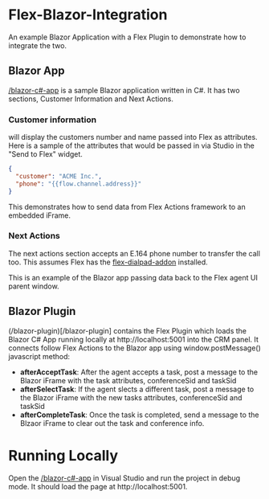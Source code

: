 # Flex-Blazor-Integration
An example Blazor Application with a Flex Plugin to demonstrate how to integrate the two. 

## Blazor App
[/blazor-c#-app](/blazor-c%23-app) is a sample Blazor application written in C#. It has two sections, Customer Information and Next Actions. 

### Customer information 
will display the customers number and name passed into Flex as attributes. Here is a sample of the attributes that would be passed in via Studio in the "Send to Flex" widget. 
```json
{
  "customer": "ACME Inc.", 
  "phone": "{{flow.channel.address}}"
}
```
This demonstrates how to send data from Flex Actions framework to an embedded iFrame. 

### Next Actions
The next actions section accepts an E.164 phone number to transfer the call too. This assumes Flex has the [flex-dialpad-addon](https://github.com/twilio-professional-services/flex-dialpad-addon-plugin) installed. 

This is an example of the Blazor app passing data back to the Flex agent UI parent window. 



## Blazor Plugin
(/blazor-plugin)[/blazor-plugin] contains the Flex Plugin which loads the Blazor C# App running locally at http://localhost:5001 into the CRM panel. It connects follow Flex Actions to the Blazor app using window.postMessage() javascript method:
- **afterAcceptTask**: After the agent accepts a task, post a message to the Blazor iFrame with the task attributes, conferenceSid and taskSid
- **afterSelectTask**: If the agent slects a different task, post a message to the Blazor iFrame with the new tasks attributes, conferenceSid and taskSid
- **afterCompleteTask**: Once the task is completed, send a message to the Blzaor iFrame to clear out the task and conference info. 

# Running Locally
Open the [/blazor-c#-app](/blazor-c%23-app) in Visual Studio and run the project in debug mode. It should load the page at http://localhost:5001.


